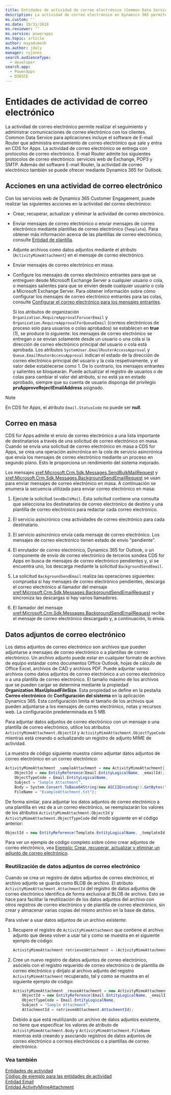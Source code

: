 ```yaml
---
title: Entidades de actividad de correo electrónico (Common Data Service para aplicaciones) | Microsoft Docs
description: La actividad de correo electrónico en Dynamics 365 permite realizar el seguimiento y administrar comunicaciones de correo electrónico con los clientes.
ms.custom: ''
ms.date: 10/31/2018
ms.reviewer: ''
ms.service: powerapps
ms.topic: article
author: mayadumesh
ms.author: jdaly
manager: ryjones
search.audienceType:
  - developer
search.app:
  - PowerApps
  - D365CE
---
```

# <a name="email-activity-entities"></a>Entidades de actividad de correo electrónico

La actividad de correo electrónico permite realizar el seguimiento y administrar comunicaciones de correo electrónico con los clientes. Common Data Service para aplicaciones incluye el software de E-mail Router que administra enrutamiento de correo electrónico que sale y entra en CDS for Apps. La actividad de correo electrónico se entrega con protocolos de correo electrónico. E-mail Router admite los siguientes protocolos de correo electrónico: servicios web de Exchange, POP3 y SMTP. Además del software E-mail Router, la actividad de correo electrónico también se puede ofrecer mediante Dynamics 365 for Outlook.  
  
<a name="Actions"></a>   

## <a name="actions-on-an-email-activity"></a>Acciones en una actividad de correo electrónico  
 Con los servicios web de Dynamics 365 Customer Engagement, puede realizar las siguientes acciones en la actividad del correo electrónico:  
  
- Crear, recuperar, actualizar y eliminar la actividad de correo electrónico.  
  
- Enviar mensajes de correo electrónico o enviar mensajes de correo electrónico mediante plantillas de correo electrónico (`Template`). Para obtener más información acerca de las plantillas de correo electrónico, consulte [Entidad de plantilla](/reference/entities/template.md).  
  
- Adjunte archivos como datos adjuntos mediante el atributo (`ActivityMimeAttachment`) en el mensaje de correo electrónico.  
  
- Enviar mensajes de correo electrónico en masa.  
  
- Configure los mensajes de correo electrónico entrantes para que se entreguen desde Microsoft Exchange Server a cualquier usuario o cola, o mensajes salientes para que se envíen desde cualquier usuario o cola a Microsoft Exchange Server. Para obtener información sobre cómo configurar los mensajes de correo electrónico entrantes para las colas, consulte [Configurar el correo electrónico para los mensajes entrantes](/dynamics365/customer-engagement/developer/configure-email-incoming-messages).  
  
   Si los atributos de organización `Organization.RequireApprovalForuserEmail` y `Organization.RequireApprovalForQueueEmail` (correos electrónicos de proceso solo para usuarios o colas aprobados) se establecen en **true** (1), se produce lo siguiente: los mensajes de correo electrónico se entregan o se envían solamente desde un usuario o una cola si la dirección de correo electrónico principal del usuario o cola está aprobada. Los atributos `SystemUser.EmailRouterAccessApproval` y `Queue.EmailRouterAccessApproval` indican el estado de la dirección de correo electrónico principal del usuario y la cola respetivamente, y el valor debe establecerse como 1. De lo contrario, los mensajes entrantes y salientes se bloquearán. Puede actualizar el registro de usuarios o de colas para cambiar el valor del atributo, si no está ya en estado aprobado, siempre que su cuenta de usuario disponga del privilegio **prvApproveRejectEmailAddress** asignado.
  
> [!NOTE]
>  En CDS for Apps, el atributo `Email.StatusCode` no puede ser **null**.  
  
<a name="BulkE-Mail"></a>   

## <a name="bulk-email"></a>Correo en masa  
 CDS for Apps admite el envío de correo electrónico a una lista importante de destinatarios a través de una solicitud de correo electrónico en masa. Cuando se envía una solicitud de correo electrónico en masa a CDS for Apps, se crea una operación asincrónica en la cola de servicio asincrónica que envía los mensajes de correo electrónico mediante un proceso en segundo plano. Esto le proporciona un rendimiento del sistema mejorado.  
  
 Los mensajes <xref:Microsoft.Crm.Sdk.Messages.SendBulkMailRequest> y <xref:Microsoft.Crm.Sdk.Messages.BackgroundSendEmailRequest> se usan para enviar mensajes de correo electrónico en masa. A continuación se enumera la secuencia utilizada para enviar correo electrónico en masa:  
  
1. Ejecute la solicitud `SendBulkMail`. Esta solicitud contiene una consulta que selecciona los destinatarios de correo electrónico de destino y una plantilla de correo electrónico para redactar cada correo electrónico.  
  
2. El servicio asincrónico crea actividades de correo electrónico para cada destinatario.  
  
3. El servicio asincrónico envía cada mensaje de correo electrónico. Los mensajes de correo electrónico tienen estado de envío "pendiente".  
  
4. El enrutador de correo electrónico, Dynamics 365 for Outlook, o un componente de envío de correo electrónico de terceros sondea CDS for Apps en busca de mensajes de correo electrónico pendientes y, si se encuentra uno, los descarga mediante la solicitud `BackgroundSendEmail`.  
  
5. La solicitud `BackgroundSendEmail` realiza las operaciones siguientes: comprueba si hay mensajes de correo electrónico pendientes, descarga el correo electrónico al llamador del mensaje <xref:Microsoft.Crm.Sdk.Messages.BackgroundSendEmailRequest> y sincroniza las descargas si hay varios llamadores.  
  
6. El llamador del mensaje <xref:Microsoft.Crm.Sdk.Messages.BackgroundSendEmailRequest> recibe el mensaje de correo electrónico descargado y, a continuación, lo envía.  
  
<a name="E-MailAttachments"></a>   
## <a name="email-attachments"></a>Datos adjuntos de correo electrónico  
 Los datos adjuntos de correo electrónico son archivos que pueden adjuntarse a mensajes de correo electrónico o a plantillas de correo electrónico. Un archivo adjunto puede estar en cualquier formato de archivo de equipo estándar como documentos Office Outlook, hojas de cálculo de Office Excel, archivos de CAD y archivos PDF. Puede adjuntar varios archivos como datos adjuntos de correo electrónico a un correo electrónico o a una plantilla de correo electrónico. El tamaño máximo de los archivos que se pueden cargar se determina mediante la propiedad **Organization.MaxUploadFileSize**. Esta propiedad se define en la pestaña **Correo electrónico** de **Configuración del sistema** en la aplicación Dynamics 365. Esta configuración limita el tamaño de los archivos que pueden adjuntarse a los mensajes de correo electrónico, notas y recursos web. La configuración predeterminada es 5 MB. 
  
 Para adjuntar datos adjuntos de correo electrónico con un mensaje o una plantilla de correo electrónico, utilice los atributos `ActivityMimeAttachment.ObjectId` y `ActivityMimeAttachment.ObjectTypeCode` mientras está creando o actualizando un registro de adjunto MIME de actividad.  
  
 La muestra de código siguiente muestra cómo adjuntar datos adjuntos de correo electrónico en un correo electrónico:  
  
```csharp  
ActivityMimeAttachment _sampleAttachment = new ActivityMimeAttachment{  
    ObjectId = new EntityReference(Email.EntityLogicalName, _emailId),  
    ObjectTypeCode = Email.EntityLogicalName,  
    Subject = "Sample Attachment”,  
    Body = System.Convert.ToBase64String(new ASCIIEncoding().GetBytes("Example Attachment")),  
    FileName = "ExampleAttachment.txt"};  
```  
  
 De forma similar, para adjuntar los datos adjuntos de correo electrónico a una plantilla en vez de a un correo electrónico, se reemplazarán los valores de los atributos `ActivityMimeAttachment.ObjectId` y `ActivityMimeAttachment.ObjectTypeCode` del modo siguiente en el código anterior:  
  
```csharp  
ObjectId = new EntityReference(Template.EntityLogicalName, _templateId), ObjectTypeCode = Template.EntityLogicalName,  
```  
  
 Para ver un ejemplo de código completo sobre cómo crear adjuntos de correo electrónico, vea [Ejemplo: Crear, recuperar, actualizar y eliminar un adjunto de correo electrónico](/dynamics365/customer-engagement/developer/sample-create-retrieve-update-delete-email-attachment).  
  
### <a name="reusing-email-attachments"></a>Reutilización de datos adjuntos de correo electrónico  
 Cuando se crea un registro de datos adjuntos de correo electrónico, el archivo adjunto se guarda como BLOB de archivo. El atributo `ActivityMimeAttachment.AttachmentId` del registro de datos adjuntos de correo electrónico identifica de forma exclusiva al BLOB de archivo. Esto se hace para facilitar la reutilización de los datos adjuntos del archivo con otros registros de correo electrónico y de plantilla de correo electrónico, sin crear y almacenar varias copias del mismo archivo en la base de datos.  
  
 Para volver a usar datos adjuntos de un archivo existente:  
  
1.  Recupere el registro de `ActivityMimeAttachment` que contiene el archivo adjunto que desea volver a usar tal y como se muestra en el siguiente ejemplo de código:  
  
    ```csharp  
    ActivityMimeAttachment retrievedAttachment = (ActivityMimeAttachment)_serviceProxy.Retrieve(ActivityMimeAttachment.EntityLogicalName, _emailAttachmentId, new ColumnSet(true));  
    ```  
  
2.  Cree un nuevo registro de datos adjuntos de correo electrónico, asócielo con el registro requerido de correo electrónico o de plantilla de correo electrónico y diríjalo al archivo adjunto del registro `ActivityMimeAttachment` recuperado, tal y como se muestra en el siguiente ejemplo de código:  
  
    ```csharp  
    ActivityMimeAttachment _reuseAttachment = new ActivityMimeAttachment{  
        ObjectId = new EntityReference(Email.EntityLogicalName, _emailId),  
        ObjectTypeCode = Email.EntityLogicalName,  
        Subject = "Sample Attachment”,  
        AttachmentId = retrievedAttachment.AttachmentId};  
    ```  
  
     Debido a que está reutilizando un archivo de datos adjuntos existente, no tiene que especificar los valores de atributo de `ActivityMimeAttachment.Body` y `ActivityMimeAttachment.FileName` mientras está creando y asociando registros de datos adjuntos de correo electrónico a correos electrónicos o a plantillas de correo electrónico.  
  
### <a name="see-also"></a>Vea también  
 [Entidades de actividad](activity-entities.md)   
 [Código de ejemplo para las entidades de actividad](/dynamics365/customer-engagement/developer/sample-code-activity-entities)   
 [Entidad Email](/reference/entities/email.md)   
 [Entidad ActivityMimeAttachment](/reference/entities/activitymimeattachment.md)
